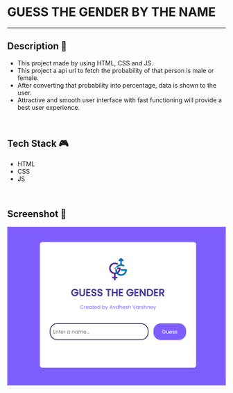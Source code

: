 # **GUESS THE GENDER BY THE NAME**
---


## **Description 📃** 
- This project made by using HTML, CSS and JS.
- This project a api url to fetch the probability of that person is male or female.
- After converting that probability into percentage, data is shown to the user.
- Attractive and smooth user interface with fast functioning will provide a best user experience.

<br>


## **Tech Stack 🎮**
- HTML
- CSS
- JS

<br>


## **Screenshot 📸**

![Guess The Gender](update.png)

<br>

